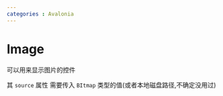 ```yaml
---
categories : Avalonia
---
```


# Image

可以用来显示图片的控件

其 `source` 属性 需要传入 `BItmap` 类型的值(或者本地磁盘路径,不确定没用过)